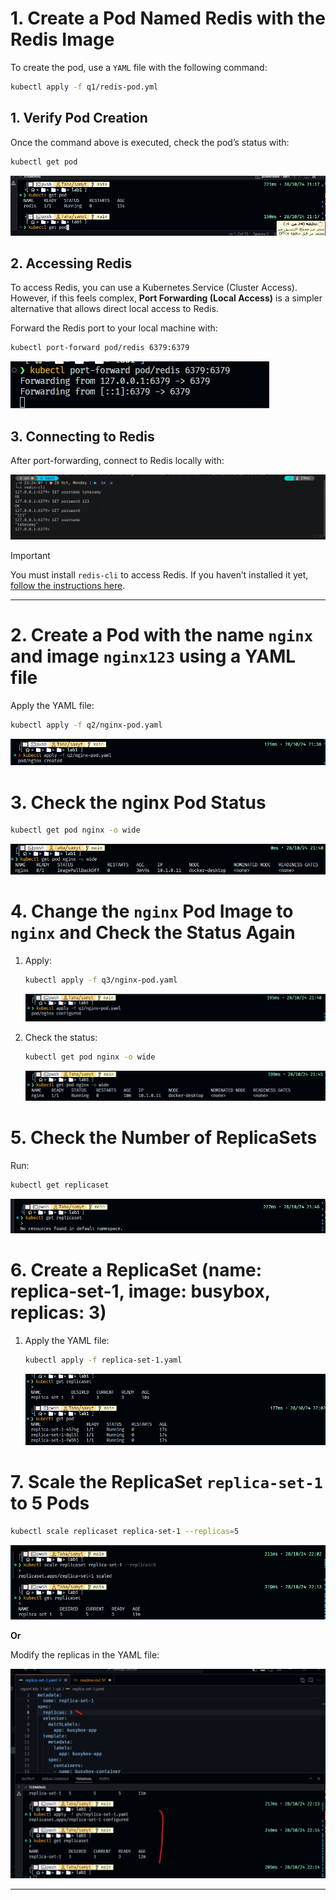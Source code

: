 # 1. Create a Pod Named Redis with the Redis Image

To create the pod, use a `YAML` file with the following command:

```bash
kubectl apply -f q1/redis-pod.yml
```

## 1. Verify Pod Creation

Once the command above is executed, check the pod’s status with:

```bash
kubectl get pod
```

![Image showing the `kubectl get pod` command output](image.png)

## 2. Accessing Redis

To access Redis, you can use a Kubernetes Service (Cluster Access). However, if this feels complex, **Port Forwarding (Local Access)** is a simpler alternative that allows direct local access to Redis.

Forward the Redis port to your local machine with:

```bash
kubectl port-forward pod/redis 6379:6379
```

![Image showing the `kubectl port-forward` command output](image-1.png)

## 3. Connecting to Redis

After port-forwarding, connect to Redis locally with:

![Example of accessing Redis](image-2.png)

> [!IMPORTANT]  
> You must install `redis-cli` to access Redis. If you haven’t installed it yet, [follow the instructions here](https://redis.io/docs/latest/operate/oss_and_stack/install/install-redis/).

---

# 2. Create a Pod with the name `nginx` and image `nginx123` using a YAML file

Apply the YAML file:

```bash
kubectl apply -f q2/nginx-pod.yaml
```

![Image illustrating the process](image-3.png)

# 3. Check the nginx Pod Status

```bash
kubectl get pod nginx -o wide
```

![Image showing the command output](image-4.png)

# 4. Change the `nginx` Pod Image to `nginx` and Check the Status Again

1. Apply:

   ```bash
   kubectl apply -f q3/nginx-pod.yaml
   ```

   ![Image illustrating the process](image-5.png)

2. Check the status:

   ```bash
   kubectl get pod nginx -o wide
   ```

   ![Image showing the command output](image-6.png)

# 5. Check the Number of ReplicaSets

Run:

```bash
kubectl get replicaset
```

![Image showing the command output](image-7.png)

# 6. Create a ReplicaSet (name: replica-set-1, image: busybox, replicas: 3)

1. Apply the YAML file:

   ```bash
   kubectl apply -f replica-set-1.yaml
   ```

   ![Image illustrating the process](image-8.png)

# 7. Scale the ReplicaSet `replica-set-1` to 5 Pods

```bash
kubectl scale replicaset replica-set-1 --replicas=5
```

![Image showing the command output](image-9.png)

**Or**

Modify the replicas in the YAML file:

![Image illustrating the process](image-10.png)

---

